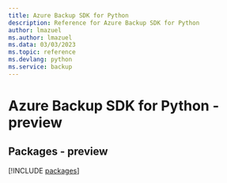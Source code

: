 ```yaml
---
title: Azure Backup SDK for Python
description: Reference for Azure Backup SDK for Python
author: lmazuel
ms.author: lmazuel
ms.data: 03/03/2023
ms.topic: reference
ms.devlang: python
ms.service: backup
---
```

# Azure Backup SDK for Python - preview
## Packages - preview
[!INCLUDE [packages](backup-index.md)]